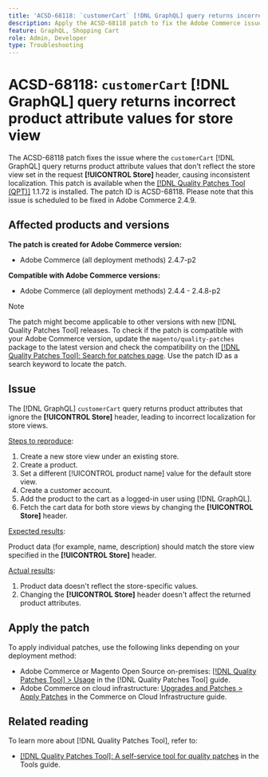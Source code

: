 ```yaml
---
title: 'ACSD-68118: `customerCart` [!DNL GraphQL] query returns incorrect product attribute values for store view'
description: Apply the ACSD-68118 patch to fix the Adobe Commerce issue where the `customerCart` [!DNL GraphQL] query returns product attribute values that don't reflect the store view set in the request [!UICONTROL Store] header, causing inconsistent localization.
feature: GraphQL, Shopping Cart
role: Admin, Developer
type: Troubleshooting
---
```


# ACSD-68118: `customerCart` [!DNL GraphQL] query returns incorrect product attribute values for store view

The ACSD-68118 patch fixes the issue where the `customerCart` [!DNL GraphQL] query returns product attribute values that don't reflect the store view set in the request **[!UICONTROL Store]** header, causing inconsistent localization. This patch is available when the [[!DNL Quality Patches Tool (QPT)]](/help/tools/quality-patches-tool/quality-patches-tool-to-self-serve-quality-patches.md) 1.1.72 is installed. The patch ID is ACSD-68118. Please note that this issue is scheduled to be fixed in Adobe Commerce 2.4.9.

## Affected products and versions

**The patch is created for Adobe Commerce version:**

* Adobe Commerce (all deployment methods) 2.4.7-p2

**Compatible with Adobe Commerce versions:**

* Adobe Commerce (all deployment methods) 2.4.4 - 2.4.8-p2

>[!NOTE]
>
>The patch might become applicable to other versions with new [!DNL Quality Patches Tool] releases. To check if the patch is compatible with your Adobe Commerce version, update the `magento/quality-patches` package to the latest version and check the compatibility on the [[!DNL Quality Patches Tool]: Search for patches page](https://experienceleague.adobe.com/tools/commerce-quality-patches/index.html). Use the patch ID as a search keyword to locate the patch.

## Issue

The [!DNL GraphQL] `customerCart` query returns product attributes that ignore the **[!UICONTROL Store]** header, leading to incorrect localization for store views.

<u>Steps to reproduce</u>:

1. Create a new store view under an existing store.
1. Create a product.
1. Set a different [!UICONTROL product name] value for the default store view.
1. Create a customer account.
1. Add the product to the cart as a logged-in user using [!DNL GraphQL].
1. Fetch the cart data for both store views by changing the **[!UICONTROL Store]** header.

<u>Expected results</u>:

Product data (for example, name, description) should match the store view specified in the **[!UICONTROL Store]** header.

<u>Actual results</u>:

1. Product data doesn't reflect the store-specific values.
1. Changing the **[!UICONTROL Store]** header doesn't affect the returned product attributes.

## Apply the patch

To apply individual patches, use the following links depending on your deployment method:

* Adobe Commerce or Magento Open Source on-premises: [[!DNL Quality Patches Tool] > Usage](/help/tools/quality-patches-tool/usage.md) in the [!DNL Quality Patches Tool] guide.
* Adobe Commerce on cloud infrastructure: [Upgrades and Patches > Apply Patches](https://experienceleague.adobe.com/docs/commerce-cloud-service/user-guide/develop/upgrade/apply-patches.html) in the Commerce on Cloud Infrastructure guide.

## Related reading

To learn more about [!DNL Quality Patches Tool], refer to:

* [[!DNL Quality Patches Tool]: A self-service tool for quality patches](/help/tools/quality-patches-tool/quality-patches-tool-to-self-serve-quality-patches.md) in the Tools guide.
